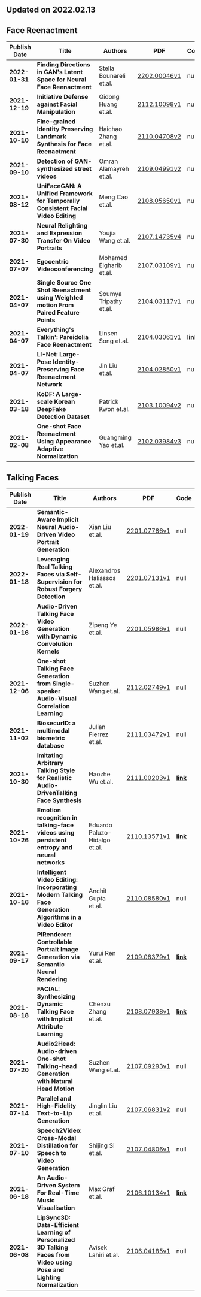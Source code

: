 ## Updated on 2022.02.13

## Face Reenactment

|Publish Date|Title|Authors|PDF|Code|
|---|---|---|---|---|
|**2022-01-31**|**Finding Directions in GAN's Latent Space for Neural Face Reenactment**|Stella Bounareli et.al.|[2202.00046v1](http://arxiv.org/abs/2202.00046v1)|null|
|**2021-12-19**|**Initiative Defense against Facial Manipulation**|Qidong Huang et.al.|[2112.10098v1](http://arxiv.org/abs/2112.10098v1)|null|
|**2021-10-10**|**Fine-grained Identity Preserving Landmark Synthesis for Face Reenactment**|Haichao Zhang et.al.|[2110.04708v2](http://arxiv.org/abs/2110.04708v2)|null|
|**2021-09-10**|**Detection of GAN-synthesized street videos**|Omran Alamayreh et.al.|[2109.04991v2](http://arxiv.org/abs/2109.04991v2)|null|
|**2021-08-12**|**UniFaceGAN: A Unified Framework for Temporally Consistent Facial Video Editing**|Meng Cao et.al.|[2108.05650v1](http://arxiv.org/abs/2108.05650v1)|null|
|**2021-07-30**|**Neural Relighting and Expression Transfer On Video Portraits**|Youjia Wang et.al.|[2107.14735v4](http://arxiv.org/abs/2107.14735v4)|null|
|**2021-07-07**|**Egocentric Videoconferencing**|Mohamed Elgharib et.al.|[2107.03109v1](http://arxiv.org/abs/2107.03109v1)|null|
|**2021-04-07**|**Single Source One Shot Reenactment using Weighted motion From Paired Feature Points**|Soumya Tripathy et.al.|[2104.03117v1](http://arxiv.org/abs/2104.03117v1)|null|
|**2021-04-07**|**Everything's Talkin': Pareidolia Face Reenactment**|Linsen Song et.al.|[2104.03061v1](http://arxiv.org/abs/2104.03061v1)|**[link](https://github.com/Linsen13/EverythingTalking)**|
|**2021-04-07**|**LI-Net: Large-Pose Identity-Preserving Face Reenactment Network**|Jin Liu et.al.|[2104.02850v1](http://arxiv.org/abs/2104.02850v1)|null|
|**2021-03-18**|**KoDF: A Large-scale Korean DeepFake Detection Dataset**|Patrick Kwon et.al.|[2103.10094v2](http://arxiv.org/abs/2103.10094v2)|null|
|**2021-02-08**|**One-shot Face Reenactment Using Appearance Adaptive Normalization**|Guangming Yao et.al.|[2102.03984v3](http://arxiv.org/abs/2102.03984v3)|null|

## Talking Faces

|Publish Date|Title|Authors|PDF|Code|
|---|---|---|---|---|
|**2022-01-19**|**Semantic-Aware Implicit Neural Audio-Driven Video Portrait Generation**|Xian Liu et.al.|[2201.07786v1](http://arxiv.org/abs/2201.07786v1)|null|
|**2022-01-18**|**Leveraging Real Talking Faces via Self-Supervision for Robust Forgery Detection**|Alexandros Haliassos et.al.|[2201.07131v1](http://arxiv.org/abs/2201.07131v1)|null|
|**2022-01-16**|**Audio-Driven Talking Face Video Generation with Dynamic Convolution Kernels**|Zipeng Ye et.al.|[2201.05986v1](http://arxiv.org/abs/2201.05986v1)|null|
|**2021-12-06**|**One-shot Talking Face Generation from Single-speaker Audio-Visual Correlation Learning**|Suzhen Wang et.al.|[2112.02749v1](http://arxiv.org/abs/2112.02749v1)|null|
|**2021-11-02**|**BiosecurID: a multimodal biometric database**|Julian Fierrez et.al.|[2111.03472v1](http://arxiv.org/abs/2111.03472v1)|null|
|**2021-10-30**|**Imitating Arbitrary Talking Style for Realistic Audio-DrivenTalking Face Synthesis**|Haozhe Wu et.al.|[2111.00203v1](http://arxiv.org/abs/2111.00203v1)|**[link](https://github.com/wuhaozhe/style_avatar)**|
|**2021-10-26**|**Emotion recognition in talking-face videos using persistent entropy and neural networks**|Eduardo Paluzo-Hidalgo et.al.|[2110.13571v1](http://arxiv.org/abs/2110.13571v1)|**[link](https://github.com/cimagroup/audiovisual-emotionrecognitionusingtda)**|
|**2021-10-16**|**Intelligent Video Editing: Incorporating Modern Talking Face Generation Algorithms in a Video Editor**|Anchit Gupta et.al.|[2110.08580v1](http://arxiv.org/abs/2110.08580v1)|null|
|**2021-09-17**|**PIRenderer: Controllable Portrait Image Generation via Semantic Neural Rendering**|Yurui Ren et.al.|[2109.08379v1](http://arxiv.org/abs/2109.08379v1)|**[link](https://github.com/renyurui/pirender)**|
|**2021-08-18**|**FACIAL: Synthesizing Dynamic Talking Face with Implicit Attribute Learning**|Chenxu Zhang et.al.|[2108.07938v1](http://arxiv.org/abs/2108.07938v1)|**[link](https://github.com/zhangchenxu528/FACIAL)**|
|**2021-07-20**|**Audio2Head: Audio-driven One-shot Talking-head Generation with Natural Head Motion**|Suzhen Wang et.al.|[2107.09293v1](http://arxiv.org/abs/2107.09293v1)|null|
|**2021-07-14**|**Parallel and High-Fidelity Text-to-Lip Generation**|Jinglin Liu et.al.|[2107.06831v2](http://arxiv.org/abs/2107.06831v2)|null|
|**2021-07-10**|**Speech2Video: Cross-Modal Distillation for Speech to Video Generation**|Shijing Si et.al.|[2107.04806v1](http://arxiv.org/abs/2107.04806v1)|null|
|**2021-06-18**|**An Audio-Driven System For Real-Time Music Visualisation**|Max Graf et.al.|[2106.10134v1](http://arxiv.org/abs/2106.10134v1)|**[link](https://github.com/maxgraf96/music-vis-backend)**|
|**2021-06-08**|**LipSync3D: Data-Efficient Learning of Personalized 3D Talking Faces from Video using Pose and Lighting Normalization**|Avisek Lahiri et.al.|[2106.04185v1](http://arxiv.org/abs/2106.04185v1)|null|

